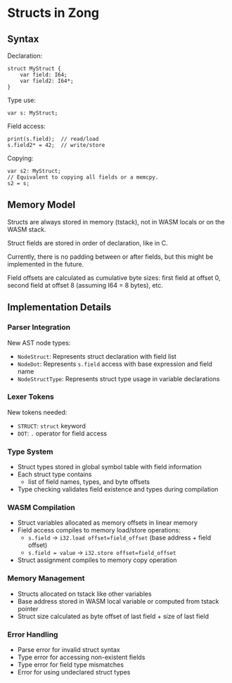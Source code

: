 # Structs in Zong

## Syntax

Declaration:

```
struct MyStruct {
    var field: I64;
    var field2: I64*;
}
```

Type use:

```
var s: MyStruct;
```

Field access:

```
print(s.field);  // read/load
s.field2* = 42;  // write/store
```

Copying:

```
var s2: MyStruct;
// Equivalent to copying all fields or a memcpy.
s2 = s;
```

## Memory Model

Structs are always stored in memory (tstack), not in WASM locals or on the WASM stack.

Struct fields are stored in order of declaration, like in C.

Currently, there is no padding between or after fields, but this might be implemented in the future.

Field offsets are calculated as cumulative byte sizes: first field at offset 0, second field at offset 8 (assuming I64 = 8 bytes), etc.

## Implementation Details

### Parser Integration

New AST node types:
- `NodeStruct`: Represents struct declaration with field list
- `NodeDot`: Represents `s.field` access with base expression and field name
- `NodeStructType`: Represents struct type usage in variable declarations

### Lexer Tokens

New tokens needed:
- `STRUCT`: `struct` keyword
- `DOT`: `.` operator for field access

### Type System

- Struct types stored in global symbol table with field information
- Each struct type contains
  - list of field names, types, and byte offsets
- Type checking validates field existence and types during compilation

### WASM Compilation

- Struct variables allocated as memory offsets in linear memory
- Field access compiles to memory load/store operations:
  - `s.field` → `i32.load offset=field_offset` (base address + field offset)
  - `s.field = value` → `i32.store offset=field_offset`
- Struct assignment compiles to memory copy operation

### Memory Management

- Structs allocated on tstack like other variables
- Base address stored in WASM local variable or computed from tstack pointer
- Struct size calculated as byte offset of last field + size of last field

### Error Handling

- Parse error for invalid struct syntax
- Type error for accessing non-existent fields
- Type error for field type mismatches
- Error for using undeclared struct types
